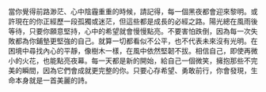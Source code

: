 當你覺得前路渺茫、心中陰霾重重的時候，請記得，每一個黑夜都會迎來黎明。或許現在的你正經歷一段孤獨或迷茫，但這些都是成長的必經之路。陽光總在風雨後等待，只要你願意堅持，心中的希望就會慢慢點亮。不要害怕跌倒，因為每一次失敗都為你鋪墊更堅強的自己。就算一切都看似不公平，也不代表未來沒有光明。在困境中尋找內心的平靜，像樹木一樣，在風中依然堅韌不拔。相信自己，即使再微小的火花，也能點亮夜幕。每一天都是新的開始，給自己一個微笑，擁抱那些不完美的瞬間，因為它們會成就更完整的你。只要心存希望、勇敢前行，你會發現，生命本身就是一首美麗的詩。